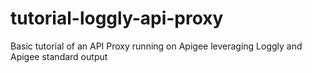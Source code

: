 # tutorial-loggly-api-proxy
Basic tutorial of an API Proxy running on Apigee leveraging Loggly and Apigee standard output

